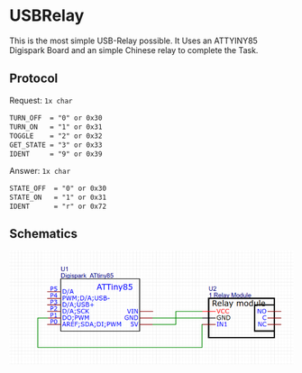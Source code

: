 # USBRelay

This is the most simple USB-Relay possible. It Uses an ATTYINY85 Digispark Board and an simple Chinese relay to complete the Task.

## Protocol

Request: `1x char`
```
TURN_OFF  = "0" or 0x30
TURN_ON   = "1" or 0x31
TOGGLE    = "2" or 0x32
GET_STATE = "3" or 0x33
IDENT     = "9" or 0x39
```

Answer: `1x char`
```
STATE_OFF  = "0" or 0x30
STATE_ON   = "1" or 0x31
IDENT      = "r" or 0x72
```

## Schematics

![](./doc/schematics.png)
